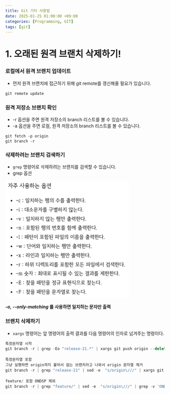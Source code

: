 ```yaml
---
title: Git 기타 사용법
date: 2025-01-25 01:00:00 +09:00
categories: [Programming, GIT]
tags: [git]
---
```


# 1. 오래된 원격 브랜치 삭제하기!

### 로컬에서 원격 브랜치 업데이트

- 먼저 원격 브랜치에 접근하기 위해 git remote를 갱신해줄 필요가 있습니다.

```jsx
git remote update
```

### 원격 저장소 브랜치 확인

- -r 옵션을 주면 원격 저장소의 branch 리스트를 볼 수 있습니다.
- -a 옵션을 주면 로컬, 원격 저장소의 branch 리스트를 볼 수 있습니다.

```
git fetch -p origin
git branch -r
```

### 삭제하려는 브랜치 검색하기

- `grep` 명령어로 삭제하려는 브랜치를 검색할 수 있습니다.
- grep 옵션

![Untitled](/assets/img/2025-01-25/2025-01-25-GIT_ETC.png)

***-o, --only-matching* 를 사용하면 일치하는 문자만 출력**

### 브랜치 삭제하기

- `xargs` 명령어는 앞 명령어의 출력 결과를 다음 명령어의 인자로 넘겨주는 명령이다.

```jsx
특정문자열 시작
git branch -r | grep -Eo "release-21.*" | xargs git push origin --delete

특정문자열 포함
그냥 실행하면 origin까지 붙어서 없는 브랜치라고 나와서 origin 문자열 제거
git branch -r | grep "release-21" | sed -e  "s/origin\///" | xargs git push origin --delete

feature/ 포함 ONDSP 제외
git branch -r | grep "feature/" | sed -e  "s/origin\///" | grep -v 'ONDSP' | xargs git push origin --delete
```